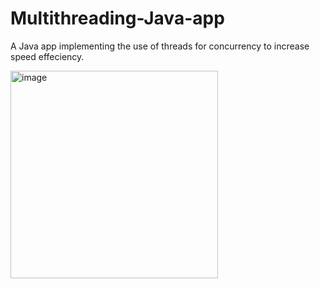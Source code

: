 # Multithreading-Java-app
A Java app implementing the use of threads for concurrency to increase speed effeciency.  

<img width="332" alt="image" src="https://github.com/navidasaman/Multithreading-Java-app/assets/119083568/bbd81436-a22e-4edb-bec0-bfd596d0dfcc">
